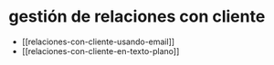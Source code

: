 # gestión de relaciones con cliente

- [[relaciones-con-cliente-usando-email]]
- [[relaciones-con-cliente-en-texto-plano]]